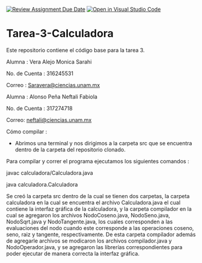 [![Review Assignment Due Date](https://classroom.github.com/assets/deadline-readme-button-24ddc0f5d75046c5622901739e7c5dd533143b0c8e959d652212380cedb1ea36.svg)](https://classroom.github.com/a/mWHhzJDI)
[![Open in Visual Studio Code](https://classroom.github.com/assets/open-in-vscode-718a45dd9cf7e7f842a935f5ebbe5719a5e09af4491e668f4dbf3b35d5cca122.svg)](https://classroom.github.com/online_ide?assignment_repo_id=12824289&assignment_repo_type=AssignmentRepo)
# Tarea-3-Calculadora
Este repositorio contiene el código base para la tarea 3.

Alumna : Vera Alejo Monica Sarahi


No. de Cuenta : 316245531


Correo : Saravera@ciencias.unam.mx



Alumna : Alonso Peña Neftali Fabiola


No. de Cuenta : 317274718


Correo: neftali@ciencias.unam.mx




Cómo compilar :
- Abrimos una terminal y nos dirigimos a la carpeta src que se encuentra dentro de la carpeta  del repositorio clonado.
  

Para compilar y correr el programa ejecutamos los siguientes comandos :


javac calculadora/Calculadora.java


java calculadora.Calculadora


Se creó la carpeta src dentro de la cual se tienen dos carpetas, la carpeta calculadora en la cual se encuentra el archivo Calculadora.java el cual contiene la interfaz gráfica de la calculadora, y la carpeta compilador en la cual se agregaron los archivos NodoCoseno.java, NodoSeno.java, NodoSqrt.java y NodoTangente.java, los cuales corresponden a las evaluaciones del nodo cuando este corresponde a las operaciones coseno, seno, raiz y tangente, respectivamente.
De esta carpeta compilador además de agregarle archivos se modicaron los archivos compilador.java y NodoOperador.java, y se agregaron las librerías correspondientes para poder ejecutar de manera correcta la interfaz gráfica.

